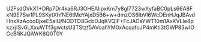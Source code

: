 U2FsdGVkX1+DRp7Dr4ka6RJ3OHEAIipxKm7y8gI7723wXyfaBC0pLs66A8FxN9E7Sw1PL9SKytXhfNE6tMeYAjxD5B6+w+dmzOS6IbVI6WcDEnHJqJBAvdHnxXzAcooBjxeE5aIU/NODTD8GcbDJqKVQIF+FcJAOsYWT10m1AxKVLle4pkzxjISv6LXxuWTf3gwctsU3TStzf5AVoahYM0xAcqafoJP4mKtI3tOWP83wIOGcB1iKJQiWrK6Q0T0Y
